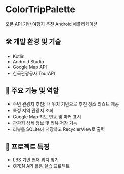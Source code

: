 # ColorTripPalette
오픈 API 기반 여행지 추천 Android 애플리케이션

## 🛠️ 개발 환경 및 기술
- Kotlin
- Android Studio
- Google Map API
- 한국관광공사 TourAPI

## 🎯 주요 기능 및 역할
- 주변 관광지 추천: 내 위치 기반으로 추천 장소 리스트 제공
- 특정 지역 관광지 조회
- Google Map 지도 연동 및 마커 표시
- 관광지 상세 정보 및 리뷰 저장 기능
- 리뷰를 SQLite에 저장하고 RecyclerView로 출력

## 🔗 프로젝트 특징
- LBS 기반 현재 위치 찾기
- OPEN API 활용 실습 프로젝트
